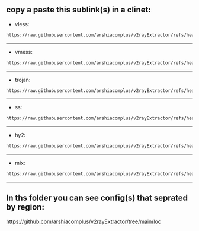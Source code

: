 ## copy a paste this sublink(s) in a clinet:
<div>
  
- vless:

```sh
https://raw.githubusercontent.com/arshiacomplus/v2rayExtractor/refs/heads/main/vless.html
```
  
</div><hr>
<div>
  
- vmess:

```sh
https://raw.githubusercontent.com/arshiacomplus/v2rayExtractor/refs/heads/main/vmess.html
```
  
</div><hr>
<div>

- trojan:

```sh
https://raw.githubusercontent.com/arshiacomplus/v2rayExtractor/refs/heads/main/trojan.html
```
  
</div><hr>
<div>

- ss:

```sh
https://raw.githubusercontent.com/arshiacomplus/v2rayExtractor/refs/heads/main/ss.html
```
  
</div><hr>
<div>
  
- hy2:

```sh
https://raw.githubusercontent.com/arshiacomplus/v2rayExtractor/refs/heads/main/hy2.html
```

</div><hr>

<div>
  
- mix:

```sh
https://raw.githubusercontent.com/arshiacomplus/v2rayExtractor/refs/heads/main/mix/sub.html
```

</div><hr>

## In ths folder you can see config(s) that seprated by region:


https://github.com/arshiacomplus/v2rayExtractor/tree/main/loc
